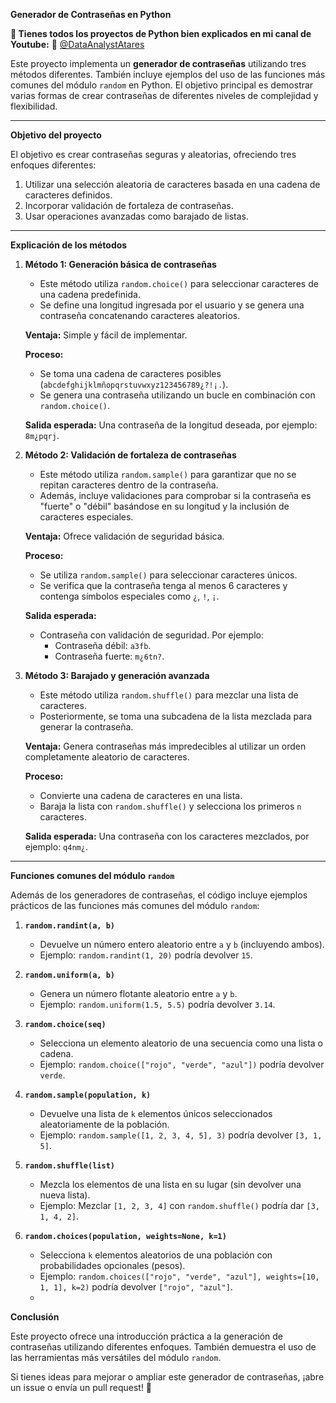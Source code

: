 ﻿
**Generador de Contraseñas en Python**

**📢 Tienes todos los proyectos de Python bien explicados en mi canal de Youtube:**
 🔗 [@DataAnalystAtares](https://www.youtube.com/@DataAnalystAtares)  


Este proyecto implementa un **generador de contraseñas** utilizando tres métodos diferentes. También incluye ejemplos del uso de las funciones más comunes del módulo `random` en Python. El objetivo principal es demostrar varias formas de crear contraseñas de diferentes niveles de complejidad y flexibilidad.

----------

**Objetivo del proyecto**

El objetivo es crear contraseñas seguras y aleatorias, ofreciendo tres enfoques diferentes:

1.  Utilizar una selección aleatoria de caracteres basada en una cadena de caracteres definidos.
2.  Incorporar validación de fortaleza de contraseñas.
3.  Usar operaciones avanzadas como barajado de listas.

----------

**Explicación de los métodos**

1.  **Método 1: Generación básica de contraseñas**
    
    -   Este método utiliza `random.choice()` para seleccionar caracteres de una cadena predefinida.
    -   Se define una longitud ingresada por el usuario y se genera una contraseña concatenando caracteres aleatorios.
    
    **Ventaja:** Simple y fácil de implementar.
    
    **Proceso:**
    
    -   Se toma una cadena de caracteres posibles (`abcdefghijklmñopqrstuvwxyz123456789¿?!¡.`).
    -   Se genera una contraseña utilizando un bucle en combinación con `random.choice()`.
    
    **Salida esperada:** Una contraseña de la longitud deseada, por ejemplo: `8m¿pqrj`.
    
2.  **Método 2: Validación de fortaleza de contraseñas**
    
    -   Este método utiliza `random.sample()` para garantizar que no se repitan caracteres dentro de la contraseña.
    -   Además, incluye validaciones para comprobar si la contraseña es "fuerte" o "débil" basándose en su longitud y la inclusión de caracteres especiales.
    
    **Ventaja:** Ofrece validación de seguridad básica.
    
    **Proceso:**
    
    -   Se utiliza `random.sample()` para seleccionar caracteres únicos.
    -   Se verifica que la contraseña tenga al menos 6 caracteres y contenga símbolos especiales como `¿`, `!`, `¡`.
    
    **Salida esperada:**
    
    -   Contraseña con validación de seguridad. Por ejemplo:
        -   Contraseña débil: `a3fb`.
        -   Contraseña fuerte: `m¿6tn?`.
3.  **Método 3: Barajado y generación avanzada**
    
    -   Este método utiliza `random.shuffle()` para mezclar una lista de caracteres.
    -   Posteriormente, se toma una subcadena de la lista mezclada para generar la contraseña.
    
    **Ventaja:** Genera contraseñas más impredecibles al utilizar un orden completamente aleatorio de caracteres.
    
    **Proceso:**
    
    -   Convierte una cadena de caracteres en una lista.
    -   Baraja la lista con `random.shuffle()` y selecciona los primeros `n` caracteres.
    
    **Salida esperada:** Una contraseña con los caracteres mezclados, por ejemplo: `q4nm¿`.
    

----------

**Funciones comunes del módulo `random`**

Además de los generadores de contraseñas, el código incluye ejemplos prácticos de las funciones más comunes del módulo `random`:

1.  **`random.randint(a, b)`**
    
    -   Devuelve un número entero aleatorio entre `a` y `b` (incluyendo ambos).
    -   Ejemplo: `random.randint(1, 20)` podría devolver `15`.
2.  **`random.uniform(a, b)`**
    
    -   Genera un número flotante aleatorio entre `a` y `b`.
    -   Ejemplo: `random.uniform(1.5, 5.5)` podría devolver `3.14`.
3.  **`random.choice(seq)`**
    
    -   Selecciona un elemento aleatorio de una secuencia como una lista o cadena.
    -   Ejemplo: `random.choice(["rojo", "verde", "azul"])` podría devolver `verde`.
4.  **`random.sample(population, k)`**
    
    -   Devuelve una lista de `k` elementos únicos seleccionados aleatoriamente de la población.
    -   Ejemplo: `random.sample([1, 2, 3, 4, 5], 3)` podría devolver `[3, 1, 5]`.
5.  **`random.shuffle(list)`**
    
    -   Mezcla los elementos de una lista en su lugar (sin devolver una nueva lista).
    -   Ejemplo: Mezclar `[1, 2, 3, 4]` con `random.shuffle()` podría dar `[3, 1, 4, 2]`.
6.  **`random.choices(population, weights=None, k=1)`**
    
    -   Selecciona `k` elementos aleatorios de una población con probabilidades opcionales (pesos).
    -   Ejemplo: `random.choices(["rojo", "verde", "azul"], weights=[10, 1, 1], k=2)` podría devolver `["rojo", "azul"]`.
    - 
 **Conclusión**

Este proyecto ofrece una introducción práctica a la generación de contraseñas utilizando diferentes enfoques. También demuestra el uso de las herramientas más versátiles del módulo `random`.

Si tienes ideas para mejorar o ampliar este generador de contraseñas, ¡abre un issue o envía un pull request! 🚀

